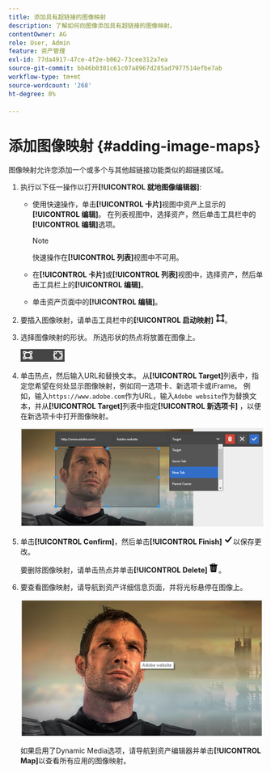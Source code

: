 ```yaml
---
title: 添加具有超链接的图像映射
description: 了解如何向图像添加具有超链接的图像映射。
contentOwner: AG
role: User, Admin
feature: 资产管理
exl-id: 77da4917-47ce-4f2e-b062-73cee312a7ea
source-git-commit: bb46b0301c61c07a8967d285ad7977514efbe7ab
workflow-type: tm+mt
source-wordcount: '268'
ht-degree: 0%

---
```


# 添加图像映射 {#adding-image-maps}

图像映射允许您添加一个或多个与其他超链接功能类似的超链接区域。

1. 执行以下任一操作以打开&#x200B;**[!UICONTROL 就地图像编辑器]**:

   * 使用快速操作，单击&#x200B;**[!UICONTROL 卡片]**&#x200B;视图中资产上显示的&#x200B;**[!UICONTROL 编辑]**。 在列表视图中，选择资产，然后单击工具栏中的&#x200B;**[!UICONTROL 编辑]**&#x200B;选项。

      >[!NOTE]
      >
      >快速操作在&#x200B;**[!UICONTROL 列表]**&#x200B;视图中不可用。

   * 在&#x200B;**[!UICONTROL 卡片]**&#x200B;或&#x200B;**[!UICONTROL 列表]**&#x200B;视图中，选择资产，然后单击工具栏上的&#x200B;**[!UICONTROL 编辑]**。
   * 单击资产页面中的&#x200B;**[!UICONTROL 编辑]**。

1. 要插入图像映射，请单击工具栏中的&#x200B;**[!UICONTROL 启动映射]** ![图像映射](assets/do-not-localize/image-map-icon.png)。
1. 选择图像映射的形状。 所选形状的热点将放置在图像上。

   ![chlimage_1-422](assets/chlimage_1-422.png)

1. 单击热点，然后输入URL和替换文本。 从&#x200B;**[!UICONTROL Target]**&#x200B;列表中，指定您希望在何处显示图像映射，例如同一选项卡、新选项卡或iFrame。 例如，输入`https://www.adobe.com`作为URL，输入`Adobe website`作为替换文本，并从&#x200B;**[!UICONTROL Target]**&#x200B;列表中指定&#x200B;**[!UICONTROL 新选项卡]** ，以便在新选项卡中打开图像映射。

   ![chlimage_1-423](assets/chlimage_1-423.png)

1. 单击&#x200B;**[!UICONTROL Confirm]**，然后单击&#x200B;**[!UICONTROL Finish]** ![从工具栏中选择选中done](assets/do-not-localize/check-ok-done-icon.png)以保存更改。

   要删除图像映射，请单击热点并单击&#x200B;**[!UICONTROL Delete]** ![delete](assets/do-not-localize/delete-solid-line.png)。

1. 要查看图像映射，请导航到资产详细信息页面，并将光标悬停在图像上。

   ![chlimage_1-426](assets/chlimage_1-426.png)

   如果启用了Dynamic Media选项，请导航到资产编辑器并单击&#x200B;**[!UICONTROL Map]**&#x200B;以查看所有应用的图像映射。
